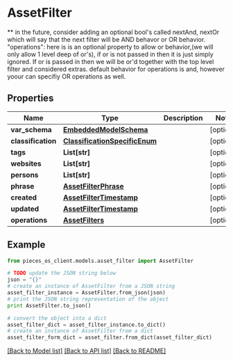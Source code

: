 # AssetFilter

** in the future, consider adding an optional bool's called nextAnd, nextOr which will say that the next filter will be  AND behavor or OR behavior.  \"operations\": here is is an optional property to allow or behavior,(we will only allow 1 level deep of or's), if or is not passed in then it is just simply ignored. If or is passed in then we will be or'd together with the top level filter and considered extras. default behavior for operations is and, however yoour can specifiy OR operations as well.

## Properties

Name | Type | Description | Notes
------------ | ------------- | ------------- | -------------
**var_schema** | [**EmbeddedModelSchema**](EmbeddedModelSchema.md) |  | [optional] 
**classification** | [**ClassificationSpecificEnum**](ClassificationSpecificEnum.md) |  | [optional] 
**tags** | **List[str]** |  | [optional] 
**websites** | **List[str]** |  | [optional] 
**persons** | **List[str]** |  | [optional] 
**phrase** | [**AssetFilterPhrase**](AssetFilterPhrase.md) |  | [optional] 
**created** | [**AssetFilterTimestamp**](AssetFilterTimestamp.md) |  | [optional] 
**updated** | [**AssetFilterTimestamp**](AssetFilterTimestamp.md) |  | [optional] 
**operations** | [**AssetFilters**](AssetFilters.md) |  | [optional] 

## Example

```python
from pieces_os_client.models.asset_filter import AssetFilter

# TODO update the JSON string below
json = "{}"
# create an instance of AssetFilter from a JSON string
asset_filter_instance = AssetFilter.from_json(json)
# print the JSON string representation of the object
print AssetFilter.to_json()

# convert the object into a dict
asset_filter_dict = asset_filter_instance.to_dict()
# create an instance of AssetFilter from a dict
asset_filter_form_dict = asset_filter.from_dict(asset_filter_dict)
```
[[Back to Model list]](../README.md#documentation-for-models) [[Back to API list]](../README.md#documentation-for-api-endpoints) [[Back to README]](../README.md)


